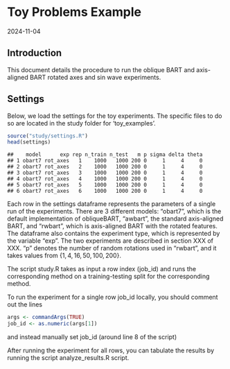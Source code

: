 Toy Problems Example
================
2024-11-04

## Introduction

This document details the procedure to run the oblique BART and
axis-aligned BART rotated axes and sin wave experiments.

## Settings

Below, we load the settings for the toy experiments. The specific files
to do so are located in the study folder for ‘toy_examples’.

``` r
source("study/settings.R")
head(settings)
```

    ##    model      exp rep n_train n_test   m p sigma delta theta
    ## 1 obart7 rot_axes   1    1000   1000 200 0     1     4     0
    ## 2 obart7 rot_axes   2    1000   1000 200 0     1     4     0
    ## 3 obart7 rot_axes   3    1000   1000 200 0     1     4     0
    ## 4 obart7 rot_axes   4    1000   1000 200 0     1     4     0
    ## 5 obart7 rot_axes   5    1000   1000 200 0     1     4     0
    ## 6 obart7 rot_axes   6    1000   1000 200 0     1     4     0

Each row in the settings dataframe represents the parameters of a single
run of the experiments. There are 3 different models: “obart7”, which is
the default implementation of obliqueBART, “awbart”, the standard
axis-aligned BART, and “rwbart”, which is axis-aligned BART with the
rotated features. The dataframe also contains the experiment type, which
is represented by the variable “exp”. The two experiments are described
in section XXX of XXX. “p” denotes the number of random rotations used
in “rwbart”, and it takes values from $\{1,4,16,50,100,200\}$.

The script study.R takes as input a row index (job_id) and runs the
corresponding method on a training-testing split for the corresponding
method.

To run the experiment for a single row job_id locally, you should
comment out the lines

``` r
args <- commandArgs(TRUE)
job_id <- as.numeric(args[1])
```

and instead manually set job_id (around line 8 of the script)

After running the experiment for all rows, you can tabulate the results
by running the script analyze_results.R script.
